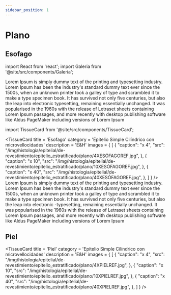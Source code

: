 ```yaml
---
sidebar_position: 1
---
```


# Plano

## Esofago

import React from 'react';
import Galeria from '@site/src/components/Galeria';


Lorem Ipsum is simply dummy text of the printing and typesetting industry. Lorem Ipsum has been the industry's standard dummy text ever since the 1500s, when an unknown printer took a galley of type and scrambled it to make a type specimen book. It has survived not only five centuries, but also the leap into electronic typesetting, remaining essentially unchanged. It was popularised in the 1960s with the release of Letraset sheets containing Lorem Ipsum passages, and more recently with desktop publishing software like Aldus PageMaker including versions of Lorem Ipsum

import TissueCard from '@site/src/components/TissueCard';

<TissueCard
  title = 'Esofago'
  category = 'Epitelio Simple Cilíndrico con microvellocidades'
  description = 'E&H'
  images = {
    [
      {
        "caption": "x 4",
        "src": "/img/histologia/epitelial/de-revestimiento/epitelio_estratificado/plano/4XESÓFAGOREF.jpg",
      },
      {
        "caption": "x 10",
        "src": "/img/histologia/epitelial/de-revestimiento/epitelio_estratificado/plano/10XESÓFAGOREF.jpg",
      },
      {
        "caption": "x 40",
        "src": "/img/histologia/epitelial/de-revestimiento/epitelio_estratificado/plano/40XESÓFAGOREF.jpg",
      },
    ]
  }
/>
Lorem Ipsum is simply dummy text of the printing and typesetting industry. Lorem Ipsum has been the industry's standard dummy text ever since the 1500s, when an unknown printer took a galley of type and scrambled it to make a type specimen book. It has survived not only five centuries, but also the leap into electronic -typesetting, remaining essentially unchanged. It was popularised in the 1960s with the release of Letraset sheets containing Lorem Ipsum passages, and more recently with desktop publishing software like Aldus PageMaker including versions of Lorem Ipsum

## Piel

<TissueCard
  title = 'Piel'
  category = 'Epitelio Simple Cilíndrico con microvellocidades'
  description = 'E&H'
  images = {
    [
      {
        "caption": "x 4",
        "src": "/img/histologia/epitelial/de-revestimiento/epitelio_estratificado/plano/4XPIELREF.jpg",
      },
      {
        "caption": "x 10",
        "src": "/img/histologia/epitelial/de-revestimiento/epitelio_estratificado/plano/10XPIELREF.jpg",
      },
      {
        "caption": "x 40",
        "src": "/img/histologia/epitelial/de-revestimiento/epitelio_estratificado/plano/40XPIELREF.jpg",
      },
    ]
  }
/>
